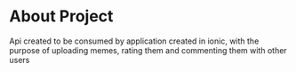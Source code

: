 # About Project
Api created to be consumed by application created in ionic, with the purpose of uploading memes, rating them and commenting them with other users
